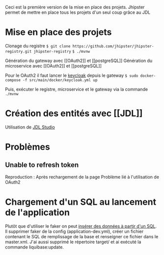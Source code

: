 Ceci est la première version de la mise en place des projets.
Jhipster permet de mettre en place tous les projets d'un seul coup grâce au JDL

# Mise en place des projets

Clonage du registre
`$ git clone https://github.com/jhipster/jhipster-registry.git jhipster-registry`
`$ ./mvnw`

Génération du gateway avec [[OAuth2]] et [[postgreSQL]]
Génération du microservice avec [[OAuth2]] et [[postgreSQL]]

Pour le OAuth2 il faut lancer le [keycloak](https://www.jhipster.tech/security/#-oauth2-and-openid-connect) depuis le gateway
`$ sudo docker-compose -f src/main/docker/keycloak.yml up`

Puis, exécuter le registre, microservice et le gateway via la commande `./mvnw`

# Création des entités avec [[JDL]]

Utilisation de [JDL Studio](https://start.jhipster.tech/jdl-studio/)



# Problèmes

## Unable to refresh token
Reproduction :
Après rechargement de la page
Problème lié à l'utilisation de OAuth2


# Chargement d'un SQL au lancement de l'application

Plutôt que d'utiliser le faker on peut [insérer des données à partir d'un SQL](https://medium.com/agency04/creating-spring-petclinic-app-with-jhipster-bd8e4366b789).
Il supprimer faker de la config (application-dev.yml), créer un fichier contenant le SQL de remplissage de la base et renseigner ce fichier dans le master.xml.
J'ai aussi supprimé le répertoire target/ et ai exécuté la commande liquibase:update.